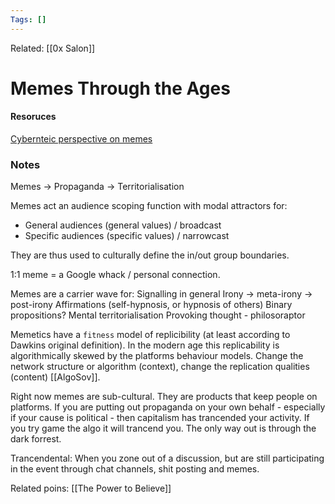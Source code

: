 ```yaml
---
Tags: []
---
```

Related: [[0x Salon]]
# Memes Through the Ages

#### Resoruces
[Cybernteic perspective on memes](http://pespmc1.vub.ac.be/MEMLEX.html)


### Notes

Memes -> Propaganda -> Territorialisation

Memes act an audience scoping function with modal attractors for:
- General audiences (general values) / broadcast
- Specific audiences (specific values) / narrowcast

They are thus used to culturally define the in/out group boundaries. 

1:1 meme = a Google whack / personal connection. 

Memes are a carrier wave for:
Signalling in general
Irony -> meta-irony -> post-irony
Affirmations (self-hypnosis, or hypnosis of others)
Binary propositions?
Mental territorialisation
Provoking thought - philosoraptor

Memetics have a `fitness` model of replicibility (at least according to Dawkins original definition). In the modern age this replicability is algorithmically skewed by the platforms behaviour models. Change the network structure or algorithm (context), change the replication qualities (content) [[AlgoSov]].

Right now memes are sub-cultural. They are products that keep people on platforms. If you are putting out propaganda on your own behalf - especially if your cause is political - then capitalism has trancended your activity. If you try game the algo it will trancend you. The only way out is through the dark forrest. 

Trancendental: When you zone out of a discussion, but are still participating in the event through chat channels, shit posting and memes. 

Related poins: [[The Power to Believe]]